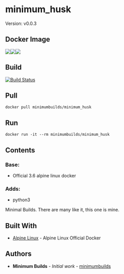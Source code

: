 # minimum_husk

Version: v0.0.3

## Docker Image

[![](https://images.microbadger.com/badges/version/minimumbuilds/minimum_husk:v0.0.3.svg)](https://microbadger.com/images/minimumbuilds/minimum_husk:v0.0.3 "Get your own version badge on microbadger.com")[![](https://images.microbadger.com/badges/image/minimumbuilds/minimum_husk:v0.0.3.svg)](https://microbadger.com/images/minimumbuilds/minimum_husk:v0.0.3 "Get your own image badge on microbadger.com")[![](https://images.microbadger.com/badges/commit/minimumbuilds/minimum_husk:v0.0.3.svg)](https://microbadger.com/images/minimumbuilds/minimum_husk:v0.0.3 "Get your own commit badge on microbadger.com") 

## Build
[![Build Status](https://travis-ci.org/minimumbuilds/minimum_husk.svg?branch=v0.0.3)](https://travis-ci.org/minimumbuilds/minimum_husk)

## Pull
	docker pull minimumbuilds/minimum_husk

## Run
	docker run -it --rm minimumbuilds/minimum_husk

## Contents

### Base:
- Official 3.6 alpine linux docker

### Adds:
- python3

Minimal Builds. There are many like it, this one is mine.

## Built With

* [Alpine Linux](https://hub.docker.com/_/alpine/) - Alpine Linux Official Docker

## Authors

* **Minimum Builds** - *Initial work* - [minimumbuilds](https://github.com/minimumbuilds)
